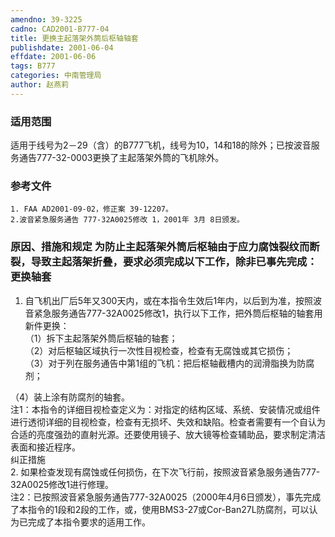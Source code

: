 ```yaml
---
amendno: 39-3225  
cadno: CAD2001-B777-04  
title: 更换主起落架外筒后枢轴轴套  
publishdate: 2001-06-04  
effdate: 2001-06-06  
tags: B777  
categories: 中南管理局  
author: 赵燕莉  
---
```

  
### 适用范围  
适用于线号为2－29（含）的B777飞机，线号为10，14和18的除外；已按波音服务通告777-32-0003更换了主起落架外筒的飞机除外。  
  
<!--more-->  
### 参考文件  
    1. FAA AD2001-09-02，修正案 39-12207。  
    2.波音紧急服务通告 777-32A0025修改 1，2001年 3月 8日颁发。  
  
### 原因、措施和规定     为防止主起落架外筒后枢轴由于应力腐蚀裂纹而断裂，导致主起落架折叠，要求必须完成以下工作，除非已事先完成：     更换轴套  
1. 自飞机出厂后5年又300天内，或在本指令生效后1年内，以后到为准，按照波音紧急服务通告777-32A0025修改1，执行以下工作，把外筒后枢轴的轴套用新件更换：  
（1）拆下主起落架外筒后枢轴的轴套；  
    （2）对后枢轴区域执行一次性目视检查，检查有无腐蚀或其它损伤；  
    （3）对于列在服务通告中第1组的飞机：把后枢轴截槽内的润滑脂换为防腐剂；  
  
  
（4）装上涂有防腐剂的轴套。  
    注1：本指令的详细目视检查定义为：对指定的结构区域、系统、安装情况或组件进行透彻详细的目视检查，检查有无损坏、失效和缺陷。检查者需要有一个自认为合适的亮度强劲的直射光源。还要使用镜子、放大镜等检查辅助品，要求制定清洁表面和接近程序。  
    纠正措施  
    2. 如果检查发现有腐蚀或任何损伤，在下次飞行前，按照波音紧急服务通告777-32A0025修改1进行修理。  
注2：已按照波音紧急服务通告777-32A0025（2000年4月6日颁发），事先完成了本指令的1段和2段的工作，或，使用BMS3-27或Cor-Ban27L防腐剂，可以认为已完成了本指令要求的适用工作。  
